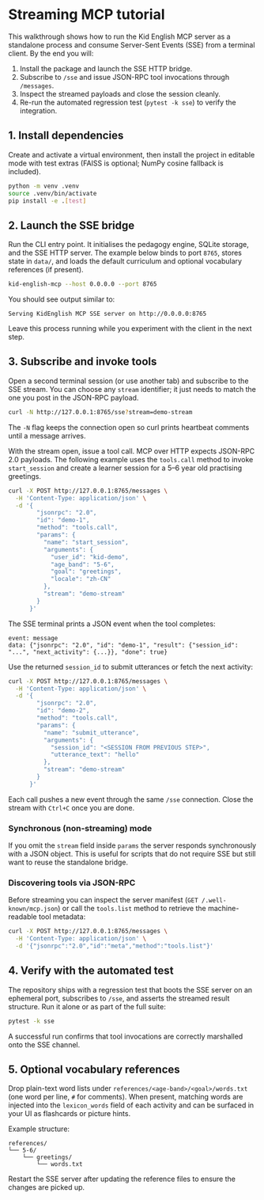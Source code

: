 # Streaming MCP tutorial

This walkthrough shows how to run the Kid English MCP server as a standalone process and consume
Server-Sent Events (SSE) from a terminal client. By the end you will:

1. Install the package and launch the SSE HTTP bridge.
2. Subscribe to `/sse` and issue JSON-RPC tool invocations through `/messages`.
3. Inspect the streamed payloads and close the session cleanly.
4. Re-run the automated regression test (`pytest -k sse`) to verify the integration.

## 1. Install dependencies

Create and activate a virtual environment, then install the project in editable mode with test
extras (FAISS is optional; NumPy cosine fallback is included).

```bash
python -m venv .venv
source .venv/bin/activate
pip install -e .[test]
```

## 2. Launch the SSE bridge

Run the CLI entry point. It initialises the pedagogy engine, SQLite storage, and the SSE HTTP
server. The example below binds to port `8765`, stores state in `data/`, and loads the default
curriculum and optional vocabulary references (if present).

```bash
kid-english-mcp --host 0.0.0.0 --port 8765
```

You should see output similar to:

```
Serving KidEnglish MCP SSE server on http://0.0.0.0:8765
```

Leave this process running while you experiment with the client in the next step.

## 3. Subscribe and invoke tools

Open a second terminal session (or use another tab) and subscribe to the SSE stream. You can choose
any `stream` identifier; it just needs to match the one you post in the JSON-RPC payload.

```bash
curl -N http://127.0.0.1:8765/sse?stream=demo-stream
```

The `-N` flag keeps the connection open so curl prints heartbeat comments until a message arrives.

With the stream open, issue a tool call. MCP over HTTP expects JSON-RPC 2.0 payloads. The following
example uses the `tools.call` method to invoke `start_session` and create a learner session for a
5–6 year old practising greetings.

```bash
curl -X POST http://127.0.0.1:8765/messages \
  -H 'Content-Type: application/json' \
  -d '{
        "jsonrpc": "2.0",
        "id": "demo-1",
        "method": "tools.call",
        "params": {
          "name": "start_session",
          "arguments": {
            "user_id": "kid-demo",
            "age_band": "5-6",
            "goal": "greetings",
            "locale": "zh-CN"
          },
          "stream": "demo-stream"
        }
      }'
```

The SSE terminal prints a JSON event when the tool completes:

```
event: message
data: {"jsonrpc": "2.0", "id": "demo-1", "result": {"session_id": "...", "next_activity": {...}}, "done": true}
```

Use the returned `session_id` to submit utterances or fetch the next activity:

```bash
curl -X POST http://127.0.0.1:8765/messages \
  -H 'Content-Type: application/json' \
  -d '{
        "jsonrpc": "2.0",
        "id": "demo-2",
        "method": "tools.call",
        "params": {
          "name": "submit_utterance",
          "arguments": {
            "session_id": "<SESSION FROM PREVIOUS STEP>",
            "utterance_text": "hello"
          },
          "stream": "demo-stream"
        }
      }'
```

Each call pushes a new event through the same `/sse` connection. Close the stream with `Ctrl+C`
once you are done.

### Synchronous (non-streaming) mode

If you omit the `stream` field inside `params` the server responds synchronously with a JSON object.
This is useful for scripts that do not require SSE but still want to reuse the standalone bridge.

### Discovering tools via JSON-RPC

Before streaming you can inspect the server manifest (`GET /.well-known/mcp.json`) or call the
`tools.list` method to retrieve the machine-readable tool metadata:

```bash
curl -X POST http://127.0.0.1:8765/messages \
  -H 'Content-Type: application/json' \
  -d '{"jsonrpc":"2.0","id":"meta","method":"tools.list"}'
```

## 4. Verify with the automated test

The repository ships with a regression test that boots the SSE server on an ephemeral port,
subscribes to `/sse`, and asserts the streamed result structure. Run it alone or as part of the full
suite:

```bash
pytest -k sse
```

A successful run confirms that tool invocations are correctly marshalled onto the SSE channel.

## 5. Optional vocabulary references

Drop plain-text word lists under `references/<age-band>/<goal>/words.txt` (one word per line, `#`
for comments). When present, matching words are injected into the `lexicon_words` field of each
activity and can be surfaced in your UI as flashcards or picture hints.

Example structure:

```
references/
└── 5-6/
    └── greetings/
        └── words.txt
```

Restart the SSE server after updating the reference files to ensure the changes are picked up.
